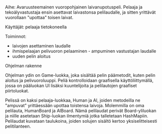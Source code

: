 Aihe: Avaruusteemainen vuoropohjainen laivanupotuspeli. Pelaaja ja tekoälyvastustaja ensin asettavat laivastonsa pelilaudalle, ja sitten yrittävät vuorollaan "upottaa" toisen laivat. 

Käyttäjät: pelaaja tietokoneella 

Toiminnot: 

* laivojen asettaminen laudalle
* ihmispelaajan pelivuoron pelaaminen - ampuminen vastustajan laudalle
* uuden pelin aloitus


Ohjelman rakenne

Ohjelman ydin on Game-luokka, joka sisältää pelin päämetodit, kuten pelin aloitus ja pelivuoroluuppi. Peliä kontrolloidaan graafisella käyttöliittymällä, jossa on pääluokan UI lisäksi kuuntelijoita ja pelilautojen graafiset piirtoluokat.

Pelissä on kaksi pelaaja-luokkaa, Human ja AI, joiden metodeilla ne "ampuvat" yrittäessään upottaa toistensa laivoja. Molemmilla on oma pelilauta, HumanBoard ja AIBoard. Nämä pelilaudat perivät Board-yliluokan ja niille asetetaan Ship-luokan ilmentymiä jotka talletetaan HashMapiin. Pelilaudat kuvataan taulukoina, joiden solujen sisältö kertoo yksiselitteisesti pelitilanteen. 

